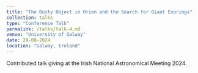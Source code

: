 ```yaml
---
title: "The Dusty Object in Orion and the Search for Giant Exorings"
collection: talks
type: "Conference Talk"
permalink: /talks/talk-4.md
venue: "University of Galway"
date: 29-08-2024
location: "Galway, Ireland"
---
```


Contributed talk giving at the Irish National Astronomical Meeting 2024.
